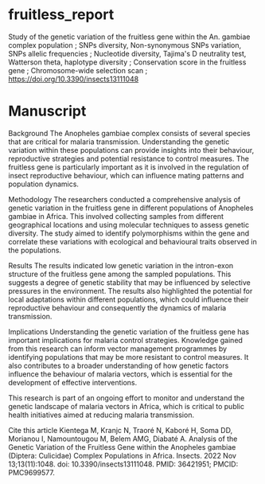 # fruitless_report
Study of the genetic variation of the fruitless gene within the An. gambiae complex population ;
SNPs diversity, Non-synonymous SNPs variation, SNPs allelic frequencies ;
Nucleotide diversity, Tajima's D neutrality test, Watterson theta, haplotype diversity ;
Conservation score in the fruitless gene ; 
Chromosome-wide selection scan ; 
https://doi.org/10.3390/insects13111048

# Manuscript 

Background
The Anopheles gambiae complex consists of several species that are critical for malaria transmission. Understanding the genetic variation within these populations can provide insights into their behaviour, reproductive strategies and potential resistance to control measures. The fruitless gene is particularly important as it is involved in the regulation of insect reproductive behaviour, which can influence mating patterns and population dynamics.

Methodology
The researchers conducted a comprehensive analysis of genetic variation in the fruitless gene in different populations of Anopheles gambiae in Africa. This involved collecting samples from different geographical locations and using molecular techniques to assess genetic diversity. The study aimed to identify polymorphisms within the gene and correlate these variations with ecological and behavioural traits observed in the populations.

Results
The results indicated low genetic variation in the intron-exon structure of the fruitless gene among the sampled populations. This suggests a degree of genetic stability that may be influenced by selective pressures in the environment. The results also highlighted the potential for local adaptations within different populations, which could influence their reproductive behaviour and consequently the dynamics of malaria transmission.

Implications
Understanding the genetic variation of the fruitless gene has important implications for malaria control strategies. Knowledge gained from this research can inform vector management programmes by identifying populations that may be more resistant to control measures. It also contributes to a broader understanding of how genetic factors influence the behaviour of malaria vectors, which is essential for the development of effective interventions.

This research is part of an ongoing effort to monitor and understand the genetic landscape of malaria vectors in Africa, which is critical to public health initiatives aimed at reducing malaria transmission.

Cite this article 
Kientega M, Kranjc N, Traoré N, Kaboré H, Soma DD, Morianou I, Namountougou M, Belem AMG, Diabaté A. Analysis of the Genetic Variation of the Fruitless Gene within the Anopheles gambiae (Diptera: Culicidae) Complex Populations in Africa. Insects. 2022 Nov 13;13(11):1048. doi: 10.3390/insects13111048. PMID: 36421951; PMCID: PMC9699577.
